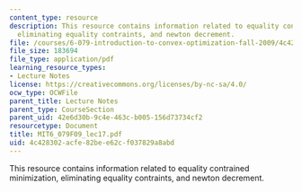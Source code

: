 ```yaml
---
content_type: resource
description: This resource contains information related to equality contrained minimization,
  eliminating equality contraints, and newton decrement.
file: /courses/6-079-introduction-to-convex-optimization-fall-2009/4c428302acfe82bee62cf037829a8abd_MIT6_079F09_lec17.pdf
file_size: 183694
file_type: application/pdf
learning_resource_types:
- Lecture Notes
license: https://creativecommons.org/licenses/by-nc-sa/4.0/
ocw_type: OCWFile
parent_title: Lecture Notes
parent_type: CourseSection
parent_uid: 42e6d30b-9c4e-463c-b005-156d73734cf2
resourcetype: Document
title: MIT6_079F09_lec17.pdf
uid: 4c428302-acfe-82be-e62c-f037829a8abd
---
```

This resource contains information related to equality contrained minimization, eliminating equality contraints, and newton decrement.